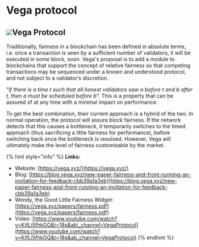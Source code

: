 # Vega protocol

## ![](../../.gitbook/assets/image%20%283%29.png)Vega Protocol

Traditionally, fairness in a blockchain has been defined in absolute terms, i.e. once a transaction is seen by a sufficient number of validators, it will be executed in some block, soon. Vega's proposal is to add a module to blockchains that support the concept of relative fairness so that competing transactions may be sequenced under a known and understood protocol, and not subject to a validator’s discretion.

"_If there is a time t such that all honest validators saw a before t and b after t, then a must be scheduled before b”._ This is a property that can be assured of at any time with a minimal impact on performance.

To get the best combination, their current approach is a hybrid of the two. In normal operation, the protocol will assure block fairness. If the network detects that this causes a bottleneck, it temporarily switches to the timed approach \(thus sacrificing a little fairness for performance\), before switching back once the bottleneck is resolved. However, Vega will ultimately make the level of fairness customisable by the market.

{% hint style="info" %}
**Links:**

* Website: [https://vega.xyz/](https://vega.xyz/)
* Blog: [https://blog.vega.xyz/new-paper-fairness-and-front-running-an-invitation-for-feedback-cbb39a1a3eb](https://blog.vega.xyz/new-paper-fairness-and-front-running-an-invitation-for-feedback-cbb39a1a3eb)
* Wendy, the Good Little Fairness Widget: [https://vega.xyz/papers/fairness.pdf](https://vega.xyz/papers/fairness.pdf)
* Video: [https://www.youtube.com/watch?v=KjfLj5fhkGQ&t=18s&ab\_channel=VegaProtocol](https://www.youtube.com/watch?v=KjfLj5fhkGQ&t=18s&ab_channel=VegaProtocol)
{% endhint %}


